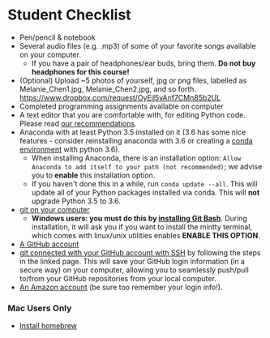 # Student Checklist
- Pen/pencil & notebook
- Several audio files (e.g. .mp3) of some of your favorite songs available on your computer.
    - If you have a pair of headphones/ear buds, bring them. **Do not buy headphones for this course!** 
 - (Optional) Upload ~5 photos of yourself, jpg or png files, labelled as Melanie_Chen1.jpg, Melanie_Chen2.jpg, and so forth. 
https://www.dropbox.com/request/OyEil5vAnf7CMn85b2UL
- Completed programming assignments available on computer
- A text editor that you are comfortable with, for editing Python code. Please read [our recommendations](https://github.com/LLCogWorks2017/CogWorks_2017_Info/blob/master/TextEditorsRecs.md).
 - Anaconda with at least Python 3.5 installed on it (3.6 has some nice features - consider reinstalling anaconda with 3.6 or creating a [conda environment](https://conda.io/docs/using/envs.html) with python 3.6).
     - When installing Anaconda, there is an installation option: `Allow Anaconda to add itself to your path (not recommended)`; we advise you to **enable** this installation option.
     - If you haven't done this in a while, run `conda update --all`. This will update all of your Python packages installed via conda. This will **not** upgrade Python 3.5 to 3.6.
- [git on your computer](https://git-scm.com/book/en/v2/Getting-Started-Installing-Git)
    - **Windows users: you must do this by [installing Git Bash](https://git-for-windows.github.io/)**. During installation, it will ask
      you if you want to install the mintty terminal, which comes with linux/unix utilities enables **ENABLE THIS OPTION**.
- [A GitHub account](https://git-scm.com/book/en/v2/GitHub-Account-Setup-and-Configuration)
- [git connected with your GitHub account with SSH](https://help.github.com/articles/connecting-to-github-with-ssh/) by following the steps in the linked page. This will save your GitHub login information (in a secure way) on your computer, allowing you to seamlessly push/pull to/from your GitHub repositories from your local computer.
- [An Amazon account](https://www.amazon.com/ap/register?openid.pape.max_auth_age=0&openid.return_to=https%3A%2F%2Fwww.amazon.com%2Fgp%2Fyourstore%2Fhome%3Fie%3DUTF8%26action%3Dsign-out%26path%3D%252Fgp%252Fyourstore%252Fhome%26ref_%3Dnav_youraccount_signout%26signIn%3D1%26useRedirectOnSuccess%3D1&prevRID=9XY567S7KM66T13ZQFY9&openid.identity=http%3A%2F%2Fspecs.openid.net%2Fauth%2F2.0%2Fidentifier_select&openid.assoc_handle=usflex&openid.mode=checkid_setup&openid.ns.pape=http%3A%2F%2Fspecs.openid.net%2Fextensions%2Fpape%2F1.0&prepopulatedLoginId=&failedSignInCount=0&openid.claimed_id=http%3A%2F%2Fspecs.openid.net%2Fauth%2F2.0%2Fidentifier_select&pageId=usflex&openid.ns=http%3A%2F%2Fspecs.openid.net%2Fauth%2F2.0) (be sure too remember your login info!).

### Mac Users Only
- [Install homebrew](https://brew.sh/)
